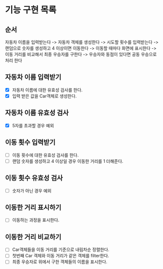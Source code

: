# 기능 구현 목록

## 순서

<p>자동차 이름을 입력받는다 -> 자동차 객체를 생성한다 -> 시도할 횟수를 입력받는다 -> 랜덤으로 숫자를 생성하고 4 이상이면 이동한다 -> 이동할 때마다 화면에 표시한다 -> 이동 거리를 비교해서 최종 우승자를 구한다 -> 우승자와 동점이 있다면 공동 우승으로 처리 한다</p>

## 자동차 이름 입력받기

- [x] 자동차 이름에 대한 유효성 검사를 한다.
- [x] 입력 받은 값을 Car객체로 생성한다.

## 자동차 이름 유효성 검사

- [x] 5자를 초과할 경우 예외

## 이동 횟수 입력받기

- [ ] 이동 횟수에 대한 유효성 검사를 한다.
- [ ] 랜덤 숫자를 생성하고 4 이상일 경우 이동한 거리를 1 더해준다.

## 이동 횟수 유효성 검사

- [ ] 숫자가 아닌 경우 예외

## 이동한 거리 표시하기

- [ ] 이동하는 과정을 표시한다.

## 이동한 거리 비교하기

- [ ] Car객체들을 이동 거리를 기준으로 내림차순 정렬한다.
- [ ] 첫번째 Car 객체와 이동 거리가 같은 객체를 filter한다.
- [ ] 최종 우승자로 위에서 구한 객체들의 이름을 표시한다.
